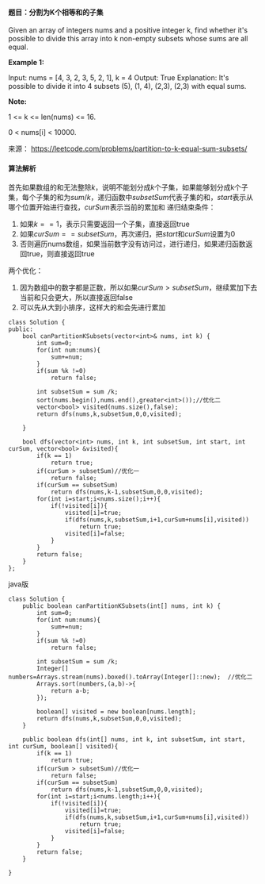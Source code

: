 #### 题目：分割为K个相等和的子集
Given an array of integers nums and a positive integer k, find whether it's possible to divide this array into k non-empty subsets whose sums are all equal.

 

**Example 1:**

Input: nums = [4, 3, 2, 3, 5, 2, 1], k = 4
Output: True
Explanation: It's possible to divide it into 4 subsets (5), (1, 4), (2,3), (2,3) with equal sums.

**Note:**

1 <= k <= len(nums) <= 16.

0 < nums[i] < 10000.



来源： https://leetcode.com/problems/partition-to-k-equal-sum-subsets/


#### 算法解析
首先如果数组的和无法整除$k$，说明不能划分成$k$个子集，如果能够划分成k个子集，每个子集的和为$sum/k$，递归函数中$subsetSum$代表子集的和，$start$表示从哪个位置开始进行查找，$curSum$表示当前的累加和
递归结束条件：
1. 如果$k==1$，表示只需要返回一个子集，直接返回true
2. 如果$curSum == subsetSum$，再次递归，把$start$和$curSum$设置为0
3. 否则遍历nums数组，如果当前数字没有访问过，进行递归，如果递归函数返回true，则直接返回true

两个优化：
1. 因为数组中的数字都是正数，所以如果$curSum>subsetSum$，继续累加下去当前和只会更大，所以直接返回false
2. 可以先从大到小排序，这样大的和会先进行累加
```
class Solution {
public:
    bool canPartitionKSubsets(vector<int>& nums, int k) {
        int sum=0;
        for(int num:nums){
            sum+=num;
        }
        if(sum %k !=0)
            return false;
        
        int subsetSum = sum /k;
        sort(nums.begin(),nums.end(),greater<int>());//优化二
        vector<bool> visited(nums.size(),false);
        return dfs(nums,k,subsetSum,0,0,visited);
        
    }
    
    bool dfs(vector<int> nums, int k, int subsetSum, int start, int curSum, vector<bool> &visited){
        if(k == 1)
            return true;
        if(curSum > subsetSum)//优化一
            return false;
        if(curSum == subsetSum)
            return dfs(nums,k-1,subsetSum,0,0,visited);
        for(int i=start;i<nums.size();i++){
            if(!visited[i]){
                visited[i]=true;
                if(dfs(nums,k,subsetSum,i+1,curSum+nums[i],visited))
                    return true;
                visited[i]=false;
            }
        }
        return false;
    }
};
```
java版
```
class Solution {
    public boolean canPartitionKSubsets(int[] nums, int k) {
        int sum=0;
        for(int num:nums){
            sum+=num;
        }
        if(sum %k !=0)
            return false;

        int subsetSum = sum /k;
        Integer[] numbers=Arrays.stream(nums).boxed().toArray(Integer[]::new);  //优化二
        Arrays.sort(numbers,(a,b)->{
            return a-b;
        }); 
     
        boolean[] visited = new boolean[nums.length];
        return dfs(nums,k,subsetSum,0,0,visited);
    }
    
    public boolean dfs(int[] nums, int k, int subsetSum, int start, int curSum, boolean[] visited){
        if(k == 1)
            return true;
        if(curSum > subsetSum)//优化一
            return false;
        if(curSum == subsetSum)
            return dfs(nums,k-1,subsetSum,0,0,visited);
        for(int i=start;i<nums.length;i++){
            if(!visited[i]){
                visited[i]=true;
                if(dfs(nums,k,subsetSum,i+1,curSum+nums[i],visited))
                    return true;
                visited[i]=false;
            }
        }
        return false;
    }
    
}
```
